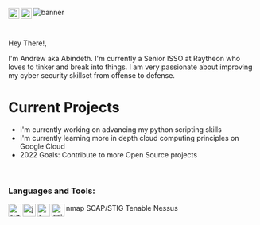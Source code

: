 ![banner](https://github.com/abindeth-cybersec/images/blob/main/Facebook_Banner.png)
[<img align="left" alt="linkedin" width="22px" src="https://cdn.jsdelivr.net/npm/simple-icons@6.1.0/icons/linkedin.svg" />][linkedin]
[<img align="left" alt="twitter" width="22px" src="https://cdn.jsdelivr.net/npm/simple-icons@6.1.0/icons/twitter.svg" />][twitter]

<br />

Hey There!,

I'm Andrew aka Abindeth. I'm currently a Senior ISSO at Raytheon who loves to tinker and break into things. I am very passionate about improving my cyber security skillset from offense to defense.

# Current Projects
- I'm currently working on advancing my python scripting skills
- I'm currently learning more in depth cloud computing principles on Google Cloud
- 2022 Goals: Contribute to more Open Source projects

<br />

### Languages and Tools:
<img align="left" alt="python" width="26px" src="https://cdn.jsdelivr.net/npm/simple-icons@6.1.0/icons/python.svg?" />
<img align="left" alt="java" width="26px" src="https://cdn.jsdelivr.net/npm/simple-icons@6.1.0/icons/java.svg" />
<img align="left" alt="c++" width="26px" src="https://cdn.jsdelivr.net/npm/simple-icons@6.1.0/icons/cplusplus.svg" />
<img align="left" alt="splunk" width="26px" src="https://cdn.jsdelivr.net/npm/simple-icons@6.1.0/icons/splunk.svg" />
nmap
SCAP/STIG
Tenable
Nessus

<br />
<br />

[linkedin]: https://linkedin.com/in/andrew-carmer
[twitter]: https://twitter.com/abindeth

<!---
abindeth-cybersec/abindeth-cybersec is a ✨ special ✨ repository because its `README.md` (this file) appears on your GitHub profile.
You can click the Preview link to take a look at your changes.
--->
